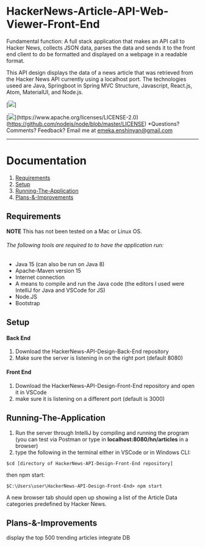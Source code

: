 # HackerNews-Article-API-Web-Viewer-Front-End
Fundamental function: A full stack application that makes an API call to Hacker News, collects JSON data, parses the data and sends it to the front end client to do be formatted and displayed on a webpage in a readable format.

This API design displays the data of a news article that was retrieved from the Hacker News API currently using a localhost port. The technologies useed are Java, Springboot in Spring MVC Structure, Javascript, React.js, Atom, MaterialUI, and Node.js.

[![](https://img.shields.io/badge/license-Spring-darkgreen.svg?)]

[![](https://img.shields.io/badge/license-Node-blue.svg?)](https://www.apache.org/licenses/LICENSE-2.0)
(https://github.com/nodejs/node/blob/master/LICENSE)
*Questions?  Comments?  Feedback? Email me at emeka.enshinyan@gmail.com 

-----



# Documentation
1. [Requirements](#Requirements)
2. [Setup](#Setup)
3. [Running-The-Application](#Running-The-Application)
4. [Plans-&-Improvements](#Plans-&-Improvements)

## Requirements
**NOTE** This has not been tested on a Mac or Linux OS.

###### The following tools are required to to have the application run:
- Java 15 (can also be run on Java 8)
- Apache-Maven version 15
- Internet connection
- A means to compile and run the Java code (the editors I used were IntelliJ for Java and VSCode for JS)
- Node.JS
- Bootstrap

## Setup
#### Back End
1. Download the HackerNews-API-Design-Back-End repository
2.  Make sure the server is listening in on the right port (default 8080)
#### Front End
1. Download the HackerNews-API-Design-Front-End repository and open it in VSCode
2. make sure it is listening on a different port (default is 3000)

## Running-The-Application
1.  Run the server through IntelliJ by compiling and running the program (you can test via Postman or type in **localhost:8080/hn/articles** in a browser) 
2. type the following in the terminal either in VSCode or in Windows CLI:
```
$cd [directory of HackerNews-API-Design-Front-End repository]
```
then npm start:
```
$C:\Users\user\HackerNews-API-Design-Front-End> npm start
```
A new browser tab should open up showing a list of the Article Data categories predefined by Hacker News.

## Plans-&-Improvements

display the top 500 trending articles
integrate DB
